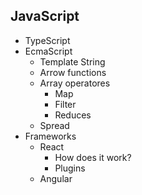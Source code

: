 ## JavaScript
  * TypeScript
  * EcmaScript
    * Template String
    * Arrow functions
    * Array operatores
      * Map
      * Filter
      * Reduces
    * Spread
  * Frameworks
    * React
      * How does it work?
      * Plugins
    * Angular